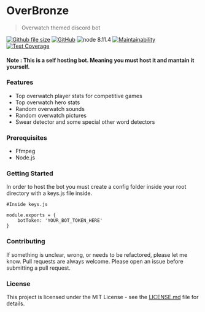 # OverBronze

> Overwatch themed discord bot


[![Github file size](https://img.shields.io/github/size/webcaetano/craft/build/phaser-craft.min.js.svg)](https://github.com/pankaryp/OverBronze.git)
[![GitHub](https://img.shields.io/github/license/mashape/apistatus.svg)](https://github.com/pankaryp/OverBronze.git)
![node 8.11.4](https://img.shields.io/badge/node-8.11.4-brightgreen.svg)
[![Maintainability](https://api.codeclimate.com/v1/badges/17d350fd4657828cd497/maintainability)](https://codeclimate.com/github/pankaryp/OverBronze/maintainability)
[![Test Coverage](https://api.codeclimate.com/v1/badges/17d350fd4657828cd497/test_coverage)](https://codeclimate.com/github/pankaryp/OverBronze/test_coverage)



#### Note : This is a self hosting bot. Meaning you must host it and mantain it yourself.

### Features

* Top overwatch player stats for competitive games
* Top overwatch hero stats 
* Random overwatch sounds
* Random overwatch pictures
* Swear detector and some special other word detectors

### Prerequisites

* Ffmpeg
* Node.js

### Getting Started
In order to host the bot you must create a config folder inside your root directory with a keys.js file inside.
```
#Inside keys.js

module.exports = {
    botToken: 'YOUR_BOT_TOKEN_HERE'
}
```

### Contributing

If something is unclear, wrong, or needs to be refactored, please let me know. Pull requests are always welcome. Please open an issue before submitting a pull request. 

### License

This project is licensed under the MIT License - see the [LICENSE.md](LICENSE.md) file for details.

